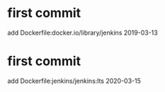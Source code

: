 # first commit
add Dockerfile:docker.io/library/jenkins 2019-03-13
# first commit
add Dockerfile:jenkins/jenkins:lts 2020-03-15
